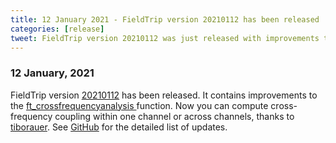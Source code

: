 ```yaml
---
title: 12 January 2021 - FieldTrip version 20210112 has been released
categories: [release]
tweet: FieldTrip version 20210112 was just released with improvements to our cross-frequency coupling functions, thanks to @TiborAuer ! See http://www.fieldtriptoolbox.org/#12-january-2021 for more details.
---
```


### 12 January, 2021

FieldTrip version [20210112](http://github.com/fieldtrip/fieldtrip/releases/tag/20210112) has been released. It contains improvements to the [ft_crossfrequencyanalysis ](https://github.com/fieldtrip/fieldtrip/blob/master/ft_crossfrequencyanalysis.m) function. Now you can compute cross-frequency coupling within one channel or across channels, thanks to [tiborauer](https://github.com/tiborauer). See [GitHub](https://github.com/fieldtrip/fieldtrip/compare/20201229...20210112) for the detailed list of updates.

